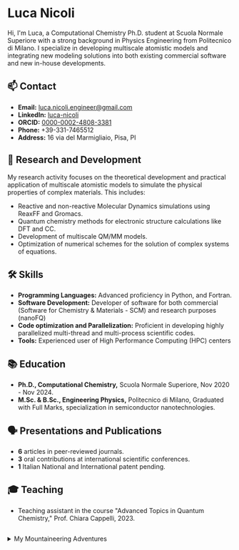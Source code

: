 # Luca Nicoli

Hi, I'm Luca, a Computational Chemistry Ph.D. student at Scuola Normale Superiore with a strong background in Physics Engineering from Politecnico di Milano. 
I specialize in developing multiscale atomistic models and integrating new modeling solutions into both existing commercial software and new in-house developments.

## 📫 Contact

- **Email:** luca.nicoli.engineer@gmail.com
- **LinkedIn:** [luca-nicoli](http://www.linkedin.com/in/luca-nicoli)
- **ORCID:** [0000-0002-4808-3381](https://orcid.org/0000-0002-4808-3381)
- **Phone:** +39-331-7465512
- **Address:** 16 via del Marmigliaio, Pisa, PI

## 🔬 Research and Development

My research activity focuses on the theoretical development and practical application of multiscale atomistic models to simulate the physical properties of complex materials. 
This includes:

- Reactive and non-reactive Molecular Dynamics simulations using ReaxFF and Gromacs.
- Quantum chemistry methods for electronic structure calculations like DFT and CC.
- Development of multiscale QM/MM models.
- Optimization of numerical schemes for the solution of complex systems of equations.

## 🛠 Skills

- **Programming Languages:** Advanced proficiency in Python, and Fortran.
- **Software Development:** Developer of software for both commercial (Software for Chemistry & Materials - SCM) and research purposes (nanoFQ)
- **Code optimization and Parallelization:** Proficient in developing highly parallelized multi-thread and multi-process scientific codes.
- **Tools:** Experienced user of High Performance Computing (HPC) centers

## 📚 Education

- **Ph.D., Computational Chemistry,** Scuola Normale Superiore, Nov 2020 - Nov 2024.
- **M.Sc. & B.Sc., Engineering Physics,** Politecnico di Milano, Graduated with Full Marks, specialization in semiconductor nanotechnologies.

## 🗣️ Presentations and Publications

- **6** articles in peer-reviewed journals.
- **3** oral contributions at international scientific conferences.
- **1** Italian National and International patent pending.

## 🎓 Teaching

- Teaching assistant in the course "Advanced Topics in Quantum Chemistry," Prof. Chiara Cappelli, 2023.

##

<details>
  <summary> My Mountaineering Adventures</summary>

  
Ok all this was quite boring, I know. 
Outside of my academic activity I am also a passionate alpinist, with more than 60 alpine climbs on the record.


</details>
